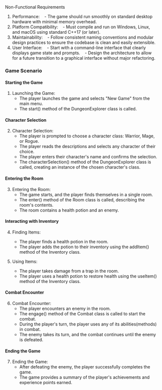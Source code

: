 Non-Functional Requirements

1. Performance:
   - The game should run smoothly on standard desktop hardware with minimal memory overhead.
2. Platform Compatibility:
   - Must compile and run on Windows, Linux, and macOS using standard C++17 (or later).
3. Maintainability:
   - Follow consistent naming conventions and modular design practices to ensure the codebase is clean and easily extensible.
4. User Interface:
   - Start with a command-line interface that clearly displays game state and prompts.
   - Design the architecture to allow for a future transition to a graphical interface without major refactoring.





### Game Scenario

#### Starting the Game

1. Launching the Game:
   - The player launches the game and selects "New Game" from the main menu.
   - The start() method of the DungeonExplorer class is called.

#### Character Selection

2. Character Selection:
   - The player is prompted to choose a character class: Warrior, Mage, or Rogue.
   - The player reads the descriptions and selects any character of their choice.
   - The player enters their character's name and confirms the selection.
   - The characterSelection() method of the DungeonExplorer class is called, creating an instance of the chosen character's class.

#### Entering the Room

3. Entering the Room:
   - The game starts, and the player finds themselves in a single room.
   - The enter() method of the Room class is called, describing the room's contents.
   - The room contains a health potion and an enemy.

#### Interacting with Inventory

4. Finding Items:
   - The player finds a health potion in the room.
   - The player adds the potion to their inventory using the addItem() method of the Inventory class.

5. Using Items:
   - The player takes damage from a trap in the room.
   - The player uses a health potion to restore health using the useItem() method of the Inventory class.

#### Combat Encounter

6. Combat Encounter:
   - The player encounters an enemy in the room.
   - The engage() method of the Combat class is called to start the combat.
   - During the player's turn, the player uses any of its abilities(methods) in combat.
   - The enemy takes its turn, and the combat continues until the enemy is defeated.

#### Ending the Game

7. Ending the Game:
   - After defeating the enemy, the player successfully completes the game.
   - The game provides a summary of the player's achievements and experience points earned.